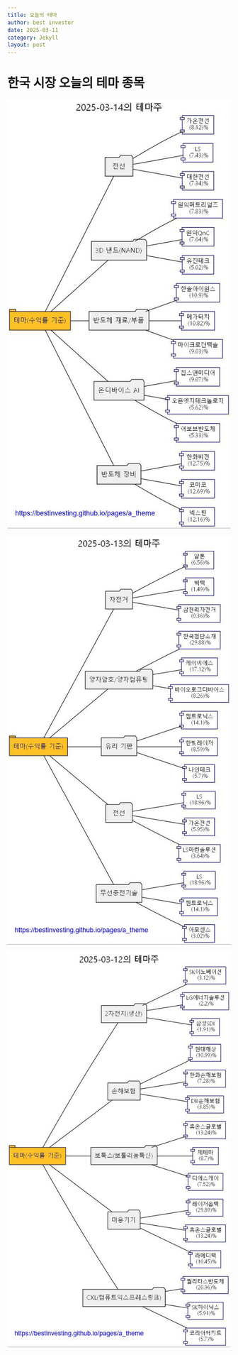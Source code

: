 ```yaml
---
title: 오늘의 테마
author: best investor
date: 2025-03-11
category: Jekyll
layout: post
---
```


# 한국 시장 오늘의 테마 종목

![image](/img/fig20250314.jpg)

![image](/img/fig20250313.jpg)


![image](/img/fig20250312.jpg)


